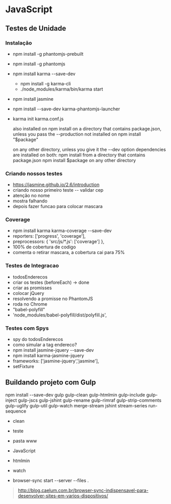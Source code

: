# JavaScript

## Testes de Unidade

### Instalação

* npm install -g phantomjs-prebuilt
* npm install -g phantomjs
* npm install karma --save-dev
    * npm install -g karma-cli
    * ./node_modules/karma/bin/karma start
* npm install jasmine
* npm install --save-dev karma-phantomjs-launcher
* karma init karma.conf.js


  also installed on npm install on a directory that contains package.json,
  unless you pass the --production
  not installed on npm install "$package"



  on any other directory, unless you give it the --dev option
  dependencies are installed on both:
  npm install from a directory that contains package.json
  npm install $package on any other directory



### Criando nossos testes

* https://jasmine.github.io/2.6/introduction
* criando nosso primeiro teste -- validar cep
* atenção no nome
* mostra falhando
* depois fazer funcao para colocar mascara

### Coverage
* npm install karma karma-coverage --save-dev
* reporters: ['progress', 'coverage'],
* preprocessors: {
      'src/js/*.js': ['coverage']
    },
* 100% de cobertura de codigo
* comenta o retirar mascara, a cobertura cai para 75%


### Testes de Integracao
* todosEnderecos
* criar os testes (beforeEach) -> done
* criar as promisses
* colocar jQuery
* resolvendo a promisse no PhantomJS
* roda no Chrome
* "babel-polyfill"
* 'node_modules/babel-polyfill/dist/polyfill.js',


### Testes com Spys

* spy do todosEnderecos
* como simular a tag endereco?
* npm install jasmine-jquery --save-dev
* npm install karma-jasmine-jquery
* frameworks: ['jasmine-jquery','jasmine'],
* setFixture




## Buildando projeto com Gulp
npm install --save-dev gulp gulp-clean gulp-htmlmin gulp-include gulp-inject gulp-jscs gulp-jshint gulp-rename gulp-rimraf gulp-strip-comments gulp-uglify gulp-util gulp-watch merge-stream jshint stream-series run-sequence

* clean
* teste
* pasta www
* JavaScript
* htmlmin
* watch

* browser-sync start --server --files .
> http://blog.caelum.com.br/browser-sync-indispensavel-para-desenvolver-sites-em-varios-dispositivos/
